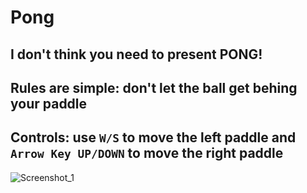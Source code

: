# Pong

## I don't think you need to present **PONG!**

## **Rules** are simple: don't let the ball get behing your paddle

## **Controls**: use <code>**W/S**</code> to move the left paddle and <code>**Arrow Key UP/DOWN**</code> to move the right paddle

![Screenshot_1](https://user-images.githubusercontent.com/89732075/174833439-ef1dac36-1472-4a90-9896-6eda91edb303.png)
